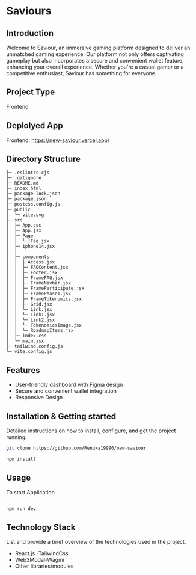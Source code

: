 # Saviours

## Introduction

Welcome to Saviour, an immersive gaming platform designed to deliver an unmatched gaming experience. Our platform not only offers captivating gameplay but also incorporates a secure and convenient wallet feature, enhancing your overall experience. Whether you're a casual gamer or a competitive enthusiast, Saviour has something for everyone.

## Project Type

Frontend

## Deplolyed App

Frontend: https://new-saviour.vercel.app/

## Directory Structure
```
├─ .eslintrc.cjs
├─ .gitignore
├─ README.md
├─ index.html
├─ package-lock.json
├─ package.json
├─ postcss.config.js
├─ public
│  └─ vite.svg
├─ src
│  ├─ App.css
│  ├─ App.jsx
│  ├─ Page
│  │  └─|Faq.jsx
│  ├─ iphone14.jsx
│  │  
│  ├─ components
│  │  ├─Access.jsx
│  │  ├─ FAQContent.jsx
│  │  ├─ Footer.jsx
│  │  ├─ FrameFAQ.jsx
│  │  ├─ FrameNavbar.jsx
│  │  ├─ FrameParticipate.jsx
│  │  ├─ FramePhase1.jsx
│  │  ├─ FrameTokenomics.jsx
│  │  ├─ Grid.jsx
│  │  └─ Link.jsx
│  │  └─ Link1.jsx
│  │  └─ Link2.jsx
│  │  └─ TokenomicsImage.jsx
│  │  └─ RoadmapItems.jsx
│  ├─ index.css
│  └─ main.jsx
├─ tailwind.config.js
└─ vite.config.js

  ```

## Features

- User-friendly dashboard with Figma design
- Secure and convenient wallet integration
- Responsive Design
  
## Installation & Getting started

Detailed instructions on how to install, configure, and get the project running.

```bash
git clone https://github.com/Renuka19990/new-saviour

npm install

```

## Usage

To start Application

```bash

npm run dev

```

## Technology Stack

List and provide a brief overview of the technologies used in the project.

- React.js
-TailwindCss
- Web3Modal-Wagmi
- Other libraries/modules


